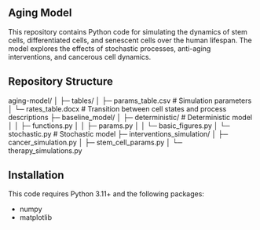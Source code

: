 ## Aging Model

This repository contains Python code for simulating the dynamics of stem cells, differentiated cells, and senescent cells over the human lifespan. The model explores the effects of stochastic processes, anti-aging interventions, and cancerous cell dynamics.

## Repository Structure

aging-model/
│
├─ tables/
│   ├─ params_table.csv     # Simulation parameters
│   └─ rates_table.docx     # Transition between cell states and process descriptions
├─ baseline_model/
│   ├─ deterministic/       # Deterministic model
│   │   ├─ functions.py
│   │   ├─ params.py
│   │   └─ basic_figures.py
│   └─ stochastic.py        # Stochastic model
├─ interventions_simulation/
│   ├─ cancer_simulation.py
│   ├─ stem_cell_params.py
│   └─ therapy_simulations.py

## Installation

This code requires Python 3.11+ and the following packages:

- numpy
- matplotlib

